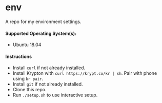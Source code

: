 # env
A repo for my environment settings.

#### Supported Operating System(s):
  - Ubuntu 18.04

#### Instructions
  - Install `curl` if not already installed.
  - Install Krypton with `curl https://krypt.co/kr | sh`. Pair with phone using `kr pair`.
  - Install `git` if not already installed.
  - Clone this repo.
  - Run `./setup.sh` to use interactive setup.
